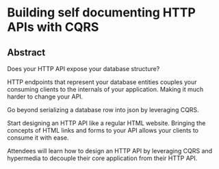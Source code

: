 # Building self documenting HTTP APIs with CQRS

## Abstract

Does your HTTP API expose your database structure?

HTTP endpoints that represent your database entities couples your consuming clients to the internals
of your application.  Making it much harder to change your API.

Go beyond serializing a database row into json by leveraging CQRS.

Start designing an HTTP API like a regular HTML website.  Bringing the concepts of HTML links and forms
to your API allows your clients to consume it with ease.

Attendees will learn how to design an HTTP API by leveraging CQRS and hypermedia to decouple their core application
from their HTTP API.
